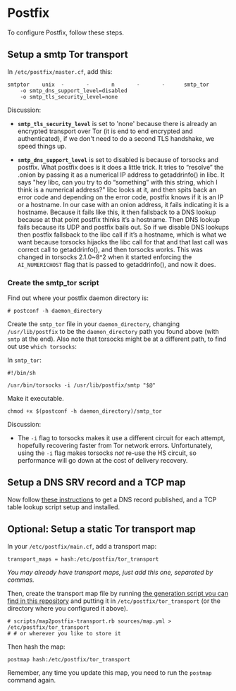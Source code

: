 # Postfix

To configure Postfix, follow these steps.

## Setup a smtp Tor transport

In `/etc/postfix/master.cf`, add this:

    smtptor    unix  -       -       n       -       -      smtp_tor
        -o smtp_dns_support_level=disabled
        -o smtp_tls_security_level=none

Discussion:

* **`smtp_tls_security_level`** is set to 'none' because there is already an
  encrypted transport over Tor (it is end to end encrypted and authenticated),
  if we don't need to do a second TLS handshake, we speed things up.

* **`smtp_dns_support_level`** is set to disabled is because of torsocks and
  postfix. What postfix does is it does a little trick. It tries to “resolve”
  the .onion by passing it as a numerical IP address to getaddrinfo() in libc.
  It says "hey libc, can you try to do “something” with this string, which I
  think is a numerical address?" libc looks at it, and then spits back an
  error code and depending on the error code, postfix knows if it is an IP or
  a hostname. In our case with an onion address, it fails indicating it is a
  hostname. Because it fails like this, it then fallsback to a DNS lookup
  because at that point postfix thinks it’s a hostname. Then DNS lookup fails
  because its UDP and postfix bails out. So if we disable DNS lookups then
  postfix fallsback to the libc call if it’s a hostname, which is what we want
  because torsocks hijacks the libc call for that and that last call was
  correct call to getaddrinfo(), and then torsocks works. This was changed in
  torsocks 2.1.0~8^2 when it started enforcing the `AI_NUMERICHOST` flag that
  is passed to getaddrinfo(), and now it does.

### Create the smtp\_tor script

Find out where your postfix daemon directory is:

    # postconf -h daemon_directory

Create the `smtp_tor` file in your `daemon_directory`, changing
`/usr/lib/postfix` to be the `daemon_directory` path you found above (with
`smtp` at the end). Also note that torsocks might be at a different path, to
find out use `which torsocks`:

In `smtp_tor`:

    #!/bin/sh

    /usr/bin/torsocks -i /usr/lib/postfix/smtp "$@"

Make it executable.

    chmod +x $(postconf -h daemon_directory)/smtp_tor

Discussion:

* The `-i` flag to torsocks makes it use a different circuit for each attempt,
  hopefully recovering faster from Tor network errors. Unfortunately, using
  the `-i` flag makes torsocks *not* re-use the HS circuit, so performance
  will go down at the cost of delivery recovery.

## Setup a DNS SRV record and a TCP map

Now follow [these instructions](SRV.md) to get a DNS record published, and a
TCP table lookup script setup and installed.

## Optional: Setup a static Tor transport map

In your `/etc/postfix/main.cf`, add a transport map:

    transport_maps = hash:/etc/postfix/tor_transport

*You may already have transport maps, just add this one, separated by commas.*

Then, create the transport map file by running [the generation script you can find
in this repository](scripts/map2postfix-transport.rb) and putting it in
`/etc/postfix/tor_transport` (or the directory where you configured it above).

    # scripts/map2postfix-transport.rb sources/map.yml > /etc/postfix/tor_transport
    # # or wherever you like to store it

Then hash the map:

    postmap hash:/etc/postfix/tor_transport

Remember, any time you update this map, you need to run the `postmap` command
again.
